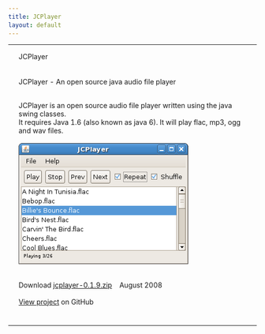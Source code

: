 ```yaml
---
title: JCPlayer
layout: default
---
```


<table class="content" border="0" cellpadding="0" cellspacing="0">
    <tbody>
        <tr>
            <td class="navtop_left"></td>
            <td class="navtop_mid">
                <p style="float: left;">JCPlayer</p>
            </td>
            <td class="navtop_right"></td>
        </tr>
        <tr>
            <td class="navmid_left"></td>
            <td id="contentId" class="content_mid">
                <p class="header">JCPlayer - An open source java audio file player</p>
                <p class="maintext">            
	                <br />
	                JCPlayer is an open source audio file player written using the java swing classes. <br />
	                It requires Java 1.6 (also known as java 6). It will play flac, mp3, ogg and wav files. <br /><br />
	                <img src="/images/Screenshot-JCPlayer-big.png" alt="JCPlayer screenshot" class="izq" />
	                <br />
	                <br />
	            </p>
	            <p class="maintext">
	                Download&nbsp;<a href="jcplayer-0.1.9.zip">jcplayer-0.1.9.zip</a> &nbsp;&nbsp; August 2008<br /><br />
                        <a href='https://github.com/johncheetham/jcplayer'>View project</a> on GitHub<br /><br />
                </p>         
            </td>
            <td class="navmid_right"></td>
        </tr>
        <tr>
            <td class="navbot_left"></td>
            <td class="navbot_mid"></td>
            <td class="navbot_right"></td>
        </tr>
    </tbody>
</table>

